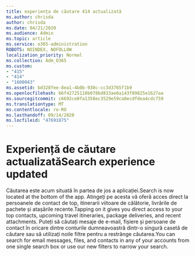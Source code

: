 ```yaml
---
title: experiența de căutare 414 actualizată
ms.author: chrisda
author: chrisda
ms.date: 04/21/2020
ms.audience: Admin
ms.topic: article
ms.service: o365-administration
ROBOTS: NOINDEX, NOFOLLOW
localization_priority: Normal
ms.collection: Adm_O365
ms.custom:
- "415"
- "414"
- "1600043"
ms.assetid: bd328fee-8ea1-4b0b-930c-cc3d3765f1b9
ms.openlocfilehash: 66f42725118b078bd833ae6a143f89825e1627aa
ms.sourcegitcommit: c6692ce0fa1358ec3529e59ca0ecdfdea4cdc759
ms.translationtype: MT
ms.contentlocale: ro-RO
ms.lasthandoff: 09/14/2020
ms.locfileid: "47691875"
---
```

# <a name="search-experience-updated"></a><span data-ttu-id="65c8f-102">Experiență de căutare actualizată</span><span class="sxs-lookup"><span data-stu-id="65c8f-102">Search experience updated</span></span>

<span data-ttu-id="65c8f-103">Căutarea este acum situată în partea de jos a aplicației.</span><span class="sxs-lookup"><span data-stu-id="65c8f-103">Search is now located at the bottom of the app.</span></span> <span data-ttu-id="65c8f-104">Atingeți pe acesta vă oferă acces direct la persoanele de contact de top, itinerarii viitoare de călătorie, livrările de pachete și atașările recente.</span><span class="sxs-lookup"><span data-stu-id="65c8f-104">Tapping on it gives you direct access to your top contacts, upcoming travel itineraries, package deliveries, and recent attachments.</span></span> <span data-ttu-id="65c8f-105">Puteți să căutați mesaje de e-mail, fișiere și persoane de contact în oricare dintre conturile dumneavoastră dintr-o singură casetă de căutare sau să utilizați noile filtre pentru a restrânge căutarea.</span><span class="sxs-lookup"><span data-stu-id="65c8f-105">You can search for email messages, files, and contacts in any of your accounts from one single search box or use our new filters to narrow your search.</span></span>

